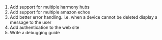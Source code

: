 1.  Add support for multiple harmony hubs
2.  Add support for multiple amazon echos
3.  Add better error handling.  i.e. when a device cannot be deleted display a message to the user
4.  Add authentication to the web site
5.  Write a debugging guide
